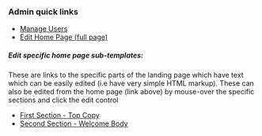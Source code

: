 ### Admin quick links

<ul>
<li><a href="/adm/main/db/rapidapp_coreschema_user">Manage Users</a></li>
<li><a href="/tple/site/public/page/home.html">Edit Home Page (full page)</a></li>
</ul>


##### Edit specific home page sub-templates:

These are links to the specific parts of the landing page which have text which can be easily edited (i.e have very simple HTML markup). These can also be edited from the home page (link above) by mouse-over the specific sections and click the edit control

<ul>
<li><a href="/tple/site/public/page/home/top_copy.html">First Section - Top Copy</a></li>
<li><a href="/tple/site/public/page/home/welcome_body.html">Second Section - Welcome Body</a></li>
</ul>